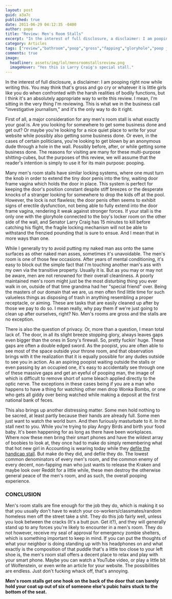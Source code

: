 ```yaml
---
layout: post
guid: a3a7c
published: true
date: 2011-06-29 04:12:35 -0400
author: pope
title: "Review: Men's Room Stalls"
excerpt: "In the interest of full disclosure, a disclaimer: I am pooping right now while writing this. You may think that's gross and go cry or whatever it is little girls like you do when confronted with the harsh realities of bodily functions, but I think it's an absolutely appropriate way to write this review. I mean, I'm sitting in the very thing I'm reviewing. "
category: Articles
tags: ["review","bathroom","poop","gross","fapping","gloryhole","poop jokes","dudes are gross"]
comments: true 
image:
  headliner: assets/img/lol/mensroomstallsreview.png
  imageHover: "Yes this is Larry Craig's special stall."
---
```


In the interest of full disclosure, a disclaimer: I am pooping right now while writing this. You may think that's gross and go cry or whatever it is little girls like you do when confronted with the harsh realities of bodily functions, but I think it's an absolutely appropriate way to write this review. I mean, I'm sitting in the very thing I'm reviewing. This is what we in the business call "investigative journalism," and it's the only way to do it right.

First of all, a major consideration for any men's room stall is what exactly your goal is. Are you looking for somewhere to get some business done and get out? Or maybe you're looking for a nice quiet place to write for your website while possibly also getting some business done. Or even, in the cases of certain politicians, you're looking to get blown by an anonymous dude through a hole in the wall. Possibly before, after, or while getting some business done. The reasons for visiting are many for these multi-purpose shitting-cubes, but the purposes of this review, we will assume that the reader's intention is simply to use it for its main purpose: pooping.

Many men's room stalls have similar locking systems, where one must turn the knob in order to extend the tiny door penis into the tiny, waiting door frame vagina which holds the door in place. This system is perfect for keeping the door's position constant despite stiff breezes or the desperate knocks of a stranger looking for somewhere to drop the kids off at the pool. However, the lock is not flawless; the door penis often seems to exhibit signs of erectile dysfunction, not being able to fully extend into the door frame vagina, rendering it weak against stronger forces. If your stall is the only one with the gloryhole connected to the boy's locker room on the other side of the wall, and Senator Larry Craig has 15 minutes to kill before catching his flight, the fragile locking mechanism will not be able to withstand the frenzied pounding that is sure to ensue. And I mean that in more ways than one.

While I generally try to avoid putting my naked man ass onto the same surfaces as other naked man asses, sometimes it's unavoidable. The men's room is one of those few occasions. After years of mental conditioning, it's easy to block out the simple fact that I'm touching another man's ass with my own via the transitive property. Usually it is. But as you may or may not be aware, men are not renowned for their overall cleanliness. A poorly maintained men's room might just be the most disturbing thing you ever walk in on, outside of that time grandma had her "special friend" over. Being the masters of our domain that we are, us men often find little time for such valueless things as disposing of trash in anything resembling a proper receptacle, or aiming. These are tasks that are easily cleaned up after by those we pay to do so. I mean really, why pay them if we're just going to clean up after ourselves, right? No. Men's rooms are gross and the stalls are no exception.

There is also the question of privacy. Or, more than a question, I mean total lack of. The door, in all its slight breeze stopping glory, always leaves gaps even bigger than the ones in Sony's firewall. So, pretty fuckin' huge. These gaps are often a double edged sword. As the poopist, you are often able to see most of the space outside your throne room, and that observation brings with it the realization that it is equally possible for any dudes outside to see you in action. As an aspiring poopist waiting outside the stalls or even passing by an occupied one, it's easy to accidentally see through one of these massive gaps and get an eyeful of pooping man, the image of which is difficult to remove short of some bleach applied directly to the optic nerve. The exceptions in these cases being if you are a man who happens to have a thing for watching other men drop Wonka Bombs, or one who gets all giddy over being watched while making a deposit at the first national bank of feces.

This also brings up another distressing matter. Some men hold nothing to be sacred, at least partly because their hands are already full. Some men just want to watch the world burn. And then furiously masturbate to it. In the stall next to you. While you're trying to play Angry Birds and birth your food baby. It's been happening for as long as there have been workplaces. Where now these men bring their smart phones and have the wildest array of boobies to look at, they once had to make do simply remembering what that hot new girl in Accounting is wearing today while they [defile the handicap stall](http://youtu.be/D0mVcuojydg?t=5m40s). But make do they did, and defile they do. The lowest common denominators of every men's room, and the common enemy of every decent, non-fapping man who just wants to release the Kraken and maybe look over Reddit for a little while, these men destroy the otherwise general peace of the men's room, and as such, the overall pooping experience.

### CONCLUSION

Men's room stalls are fine enough for the job they do, which is making it so that you usually don't have to watch your co-workers/classmates/random homeless men off the street take a shit. They do this job fairly well, unless you look between the cracks (It's a butt pun. Get it?), and they will generally stand up to any forces you're likely to encounter in a men's room. They do not however, receive my seal of approval for emergency zombie shelters, which is something important to keep in mind. If you can put the thoughts of what your neighbor is doing standing up with his headphones on and what exactly is the composition of that puddle that's a little too close to your left shoe is, the men's room stall offers a decent place to relax and play with your smart phone. Maybe you can watch a YouTube video, or play a little bit of Wolfenstein, or even write an article for your website. The possibilities are endless. Just don't fucking whack off, that's annoying.

**Men's room stalls get one hook on the back of the door that can barely hold your coat up out of six of someone else's pubic hairs stuck to the bottom of the seat.**